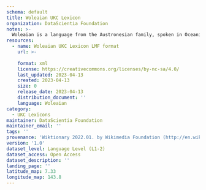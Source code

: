 ```yaml
---
schema: default
title: Woleaian UKC Lexicon
organization: DataScientia Foundation
notes: >-
  Woleaian is a language from the Austronesian family, spoken in Oceania. The UKC Lexicon of Woleaian is represented as a lexico-semantic network. It consists of words, word senses, synsets, as well as sense-level and synset-level relationships.
resources:
  - name: Woleaian UKC Lexicon LMF format
    url: >-
      
    format: xml
    license: https://creativecommons.org/licenses/by-nc-sa/4.0/
    last_updated: 2023-04-13
    created: 2023-04-13
    size: 0
    release_date: 2023-04-13
    distribution_document: ''
    language: Woleaian
category:
  - UKC Lexicons
maintainer: DataScientia Foundation
maintainer_email: ''
tags: ''
provenance: 'Wiktionary 2022.01. by Wikimedia Foundation (http://en.wiktionary.org); Princeton WordNet 2.1 by Princeton University (https://wordnet.princeton.edu)'
version: '1.0'
dataset_level: Language Level (L1-2)
dataset_access: Open Access
dataset_description: ''
landing_page: ''
latitude_map: 7.33
longitude_map: 143.8
---
```

